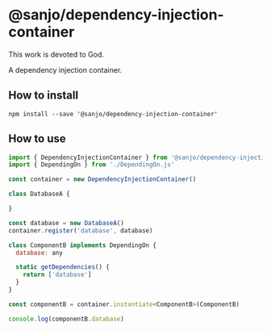 # @sanjo/dependency-injection-container

This work is devoted to God.

A dependency injection container.

## How to install

```
npm install --save '@sanjo/dependency-injection-container'
```

## How to use

```js
import { DependencyInjectionContainer } from '@sanjo/dependency-injection-container'
import { DependingOn } from './DependingOn.js'

const container = new DependencyInjectionContainer()

class DatabaseA {

}

const database = new DatabaseA()
container.register('database', database)

class ComponentB implements DependingOn {
  database: any

  static getDependencies() {
    return ['database']
  }
}

const componentB = container.instantiate<ComponentB>(ComponentB)

console.log(componentB.database)
```
